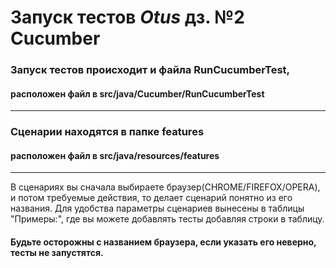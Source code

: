# Запуск тестов _Otus_ дз. №2 Cucumber

### Запуск тестов происходит и файла RunCucumberTest, 

#### расположен файл в src/java/Cucumber/RunCucumberTest

___
### Сценарии находятся в папке features

#### расположен файл в src/java/resources/features
___

В сценариях вы сначала выбираете браузер(CHROME/FIREFOX/OPERA), и потом требуемые действия, то делает сценарий понятно из его названия.
Для удобства параметры сценариев вынесены в таблицы "Примеры:", где вы можете добавлять тесты добавляя строки в таблицу. 
#### Будьте осторожны с названием браузера, если указать его неверно, тесты не запустятся.

